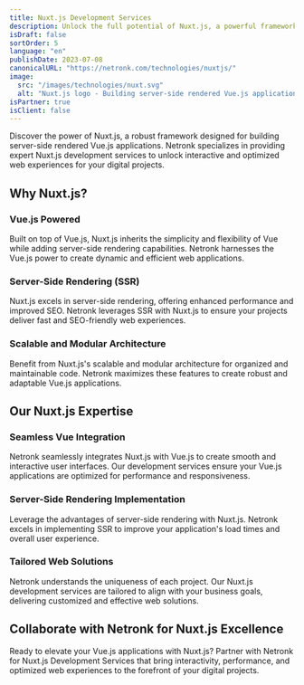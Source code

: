 ```yaml
---
title: Nuxt.js Development Services
description: Unlock the full potential of Nuxt.js, a powerful framework for building server-side rendered Vue.js applications. Netronk provides expert Nuxt.js development services to create interactive and optimized web experiences for your projects.
isDraft: false
sortOrder: 5
language: "en"
publishDate: 2023-07-08
canonicalURL: "https://netronk.com/technologies/nuxtjs/"
image:
  src: "/images/technologies/nuxt.svg"
  alt: "Nuxt.js logo - Building server-side rendered Vue.js applications"
isPartner: true
isClient: false
---
```


Discover the power of Nuxt.js, a robust framework designed for building server-side rendered Vue.js applications. Netronk specializes in providing expert Nuxt.js development services to unlock interactive and optimized web experiences for your digital projects.

## Why Nuxt.js?

### Vue.js Powered

Built on top of Vue.js, Nuxt.js inherits the simplicity and flexibility of Vue while adding server-side rendering capabilities. Netronk harnesses the Vue.js power to create dynamic and efficient web applications.

### Server-Side Rendering (SSR)

Nuxt.js excels in server-side rendering, offering enhanced performance and improved SEO. Netronk leverages SSR with Nuxt.js to ensure your projects deliver fast and SEO-friendly web experiences.

### Scalable and Modular Architecture

Benefit from Nuxt.js's scalable and modular architecture for organized and maintainable code. Netronk maximizes these features to create robust and adaptable Vue.js applications.

## Our Nuxt.js Expertise

### Seamless Vue Integration

Netronk seamlessly integrates Nuxt.js with Vue.js to create smooth and interactive user interfaces. Our development services ensure your Vue.js applications are optimized for performance and responsiveness.

### Server-Side Rendering Implementation

Leverage the advantages of server-side rendering with Nuxt.js. Netronk excels in implementing SSR to improve your application's load times and overall user experience.

### Tailored Web Solutions

Netronk understands the uniqueness of each project. Our Nuxt.js development services are tailored to align with your business goals, delivering customized and effective web solutions.

## Collaborate with Netronk for Nuxt.js Excellence

Ready to elevate your Vue.js applications with Nuxt.js? Partner with Netronk for Nuxt.js Development Services that bring interactivity, performance, and optimized web experiences to the forefront of your digital projects.
